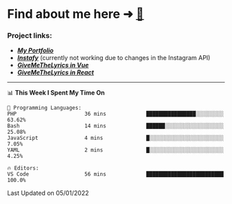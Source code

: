 # Find about me here ➜ [🧑](https://pauabella.dev)

### Project links:
- ***[My Portfolio](https://pauabella.dev)***
- ***[Instafy](https://instafy.me)*** (currently not working due to changes in the Instagram API)
- ***[GiveMeTheLyrics in Vue](https://lyrics.pauabella.dev)***
- ***[GiveMeTheLyrics in React](https://pauabella.dev/GiveMeTheLyrics)***

---
<!--START_SECTION:waka-->
📊 **This Week I Spent My Time On** 

```text
💬 Programming Languages: 
PHP                      36 mins             ████████████████░░░░░░░░░   63.62% 
Bash                     14 mins             ██████░░░░░░░░░░░░░░░░░░░   25.08% 
JavaScript               4 mins              █░░░░░░░░░░░░░░░░░░░░░░░░   7.05% 
YAML                     2 mins              █░░░░░░░░░░░░░░░░░░░░░░░░   4.25%

🔥 Editors: 
VS Code                  56 mins             █████████████████████████   100.0%

```


 Last Updated on 05/01/2022
<!--END_SECTION:waka-->
